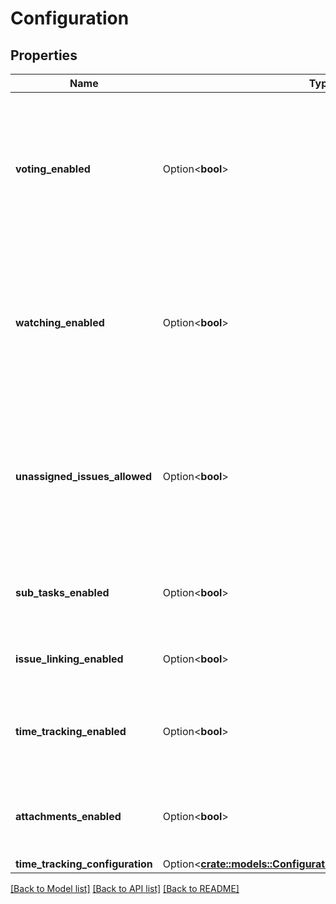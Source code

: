 # Configuration

## Properties

Name | Type | Description | Notes
------------ | ------------- | ------------- | -------------
**voting_enabled** | Option<**bool**> | Whether the ability for users to vote on issues is enabled. See [Configuring Jira application options](https://confluence.atlassian.com/x/uYXKM) for details. | [optional][readonly]
**watching_enabled** | Option<**bool**> | Whether the ability for users to watch issues is enabled. See [Configuring Jira application options](https://confluence.atlassian.com/x/uYXKM) for details. | [optional][readonly]
**unassigned_issues_allowed** | Option<**bool**> | Whether the ability to create unassigned issues is enabled. See [Configuring Jira application options](https://confluence.atlassian.com/x/uYXKM) for details. | [optional][readonly]
**sub_tasks_enabled** | Option<**bool**> | Whether the ability to create subtasks for issues is enabled. | [optional][readonly]
**issue_linking_enabled** | Option<**bool**> | Whether the ability to link issues is enabled. | [optional][readonly]
**time_tracking_enabled** | Option<**bool**> | Whether the ability to track time is enabled. This property is deprecated. | [optional][readonly]
**attachments_enabled** | Option<**bool**> | Whether the ability to add attachments to issues is enabled. | [optional][readonly]
**time_tracking_configuration** | Option<[**crate::models::ConfigurationTimeTrackingConfiguration**](Configuration_timeTrackingConfiguration.md)> |  | [optional]

[[Back to Model list]](../README.md#documentation-for-models) [[Back to API list]](../README.md#documentation-for-api-endpoints) [[Back to README]](../README.md)


